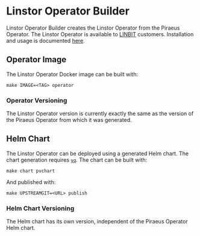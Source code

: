 # Linstor Operator Builder

Linstor Operator Builder creates the Linstor Operator from the Piraeus
Operator. The Linstor Operator is available to
[LINBIT](https://www.linbit.com/) customers. Installation and usage is
documented [here](https://docs.linbit.com/docs/linstor-guide/#ch-kubernetes).

## Operator Image

The Linstor Operator Docker image can be built with:

```
make IMAGE=<TAG> operator
```

### Operator Versioning

The Linstor Operator version is currently exactly the same as the version of
the Piraeus Operator from which it was generated.

## Helm Chart

The Linstor Operator can be deployed using a generated Helm chart.
The chart generation requires [`yq`](https://github.com/mikefarah/yq).
The chart can be built with:

```
make chart pvchart
```

And published with:

```
make UPSTREAMGIT=<URL> publish
```

### Helm Chart Versioning

The Helm chart has its own version, independent of the Piraeus Operator Helm
chart.
